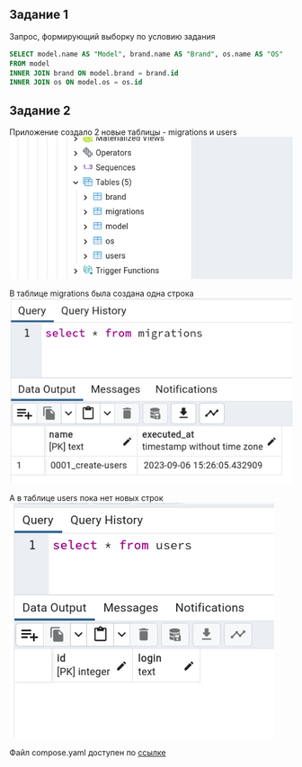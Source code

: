 ## Задание 1   

Запрос, формирующий выборку по условию задания  
```sql
SELECT model.name AS "Model", brand.name AS "Brand", os.name AS "OS" 
FROM model 
INNER JOIN brand ON model.brand = brand.id
INNER JOIN os ON model.os = os.id
```

## Задание 2  

Приложение создало 2 новые таблицы - migrations и users  
![new_tables](https://github.com/RSafin12/neoflex-linux-rsafin-task1/blob/main/Screenshots/DB-screens/new_tables.png)  

В таблице migrations была создана одна строка  
![migrations](https://github.com/RSafin12/neoflex-linux-rsafin-task1/blob/main/Screenshots/DB-screens/select_from_migrations.png)

А в таблице users пока нет новых строк  
![users](https://github.com/RSafin12/neoflex-linux-rsafin-task1/blob/main/Screenshots/DB-screens/select_from_users.png)

Файл compose.yaml доступен по [ссылке](https://github.com/RSafin12/neoflex-linux-rsafin-task1/blob/main/compose.yaml)  


